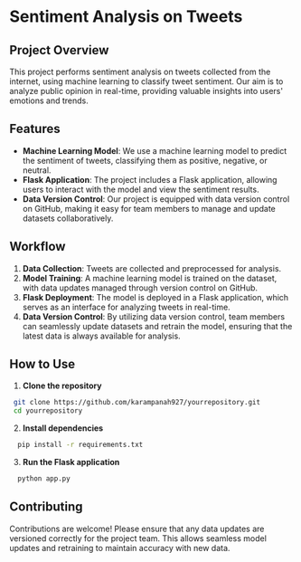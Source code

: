 # Sentiment Analysis on Tweets

## Project Overview

This project performs sentiment analysis on tweets collected from the internet, using machine learning to classify tweet sentiment. Our aim is to analyze public opinion in real-time, providing valuable insights into users' emotions and trends.

## Features

- **Machine Learning Model**: We use a machine learning model to predict the sentiment of tweets, classifying them as positive, negative, or neutral.
- **Flask Application**: The project includes a Flask application, allowing users to interact with the model and view the sentiment results.
- **Data Version Control**: Our project is equipped with data version control on GitHub, making it easy for team members to manage and update datasets collaboratively.

## Workflow

1. **Data Collection**: Tweets are collected and preprocessed for analysis.
2. **Model Training**: A machine learning model is trained on the dataset, with data updates managed through version control on GitHub.
3. **Flask Deployment**: The model is deployed in a Flask application, which serves as an interface for analyzing tweets in real-time.
4. **Data Version Control**: By utilizing data version control, team members can seamlessly update datasets and retrain the model, ensuring that the latest data is always available for analysis.

## How to Use

1. **Clone the repository**
  ```bash
   git clone https://github.com/karampanah927/yourrepository.git
   cd yourrepository
```
2. **Install dependencies**
 ```bash
   pip install -r requirements.txt
 ```
3. **Run the Flask application**
 ```bash
   python app.py
 ```
## Contributing
Contributions are welcome! Please ensure that any data updates are versioned correctly for the project team. This allows seamless model updates and retraining to maintain accuracy with new data.


